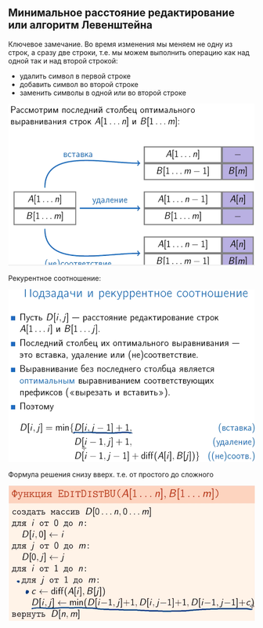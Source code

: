 ## Минимальное расстояние редактирование или алгоритм Левенштейна

Ключевое замечание. Во время изменения мы меняем не одну из строк, а сразу две строки, т.е.
мы можем выполнить операцию как над одной так и над второй строкой:

- удалить символ в первой строке
- добавить символ во второй строке
- заменить символы в одной или во второй строке

![img_2.png](img_2.png)

Рекурентное соотношение:

![img_1.png](img_1.png)

Формула решения снизу вверх. т.е. от простого до сложного

![img.png](img.png)

